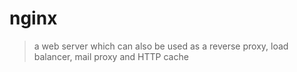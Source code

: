 # nginx

> a web server which can also be used as a reverse proxy, load balancer, mail proxy and HTTP cache
